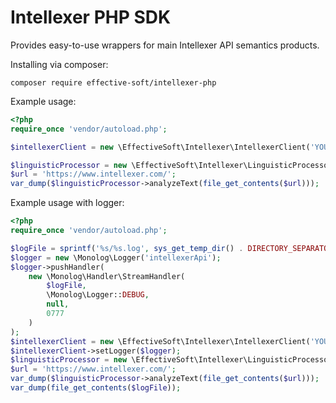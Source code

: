 Intellexer PHP SDK
=======

Provides easy-to-use wrappers for main Intellexer API semantics products.

Installing via composer:

```
composer require effective-soft/intellexer-php
```

Example usage:

```php
<?php
require_once 'vendor/autoload.php';

$intellexerClient = new \EffectiveSoft\Intellexer\IntellexerClient('YOUR_API_KEY');

$linguisticProcessor = new \EffectiveSoft\Intellexer\LinguisticProcessor($intellexerClient);
$url = 'https://www.intellexer.com/';
var_dump($linguisticProcessor->analyzeText(file_get_contents($url)));
```

Example usage with logger:

```php
<?php
require_once 'vendor/autoload.php';

$logFile = sprintf('%s/%s.log', sys_get_temp_dir() . DIRECTORY_SEPARATOR, 'intellexer_api');
$logger = new \Monolog\Logger('intellexerApi');
$logger->pushHandler(
    new \Monolog\Handler\StreamHandler(
        $logFile,
        \Monolog\Logger::DEBUG,
        null,
        0777
    )
);
$intellexerClient = new \EffectiveSoft\Intellexer\IntellexerClient('YOUR_API_KEY');
$intellexerClient->setLogger($logger);
$linguisticProcessor = new \EffectiveSoft\Intellexer\LinguisticProcessor($intellexerClient);
$url = 'https://www.intellexer.com/';
var_dump($linguisticProcessor->analyzeText(file_get_contents($url)));
var_dump(file_get_contents($logFile));
```
